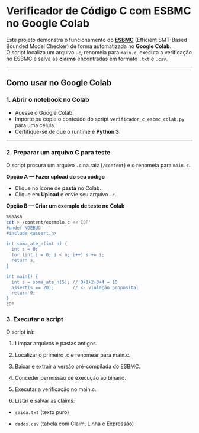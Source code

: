 # Verificador de Código C com ESBMC no Google Colab

Este projeto demonstra o funcionamento do **[ESBMC](https://esbmc.org/)** (Efficient SMT-Based Bounded Model Checker) de forma automatizada no **Google Colab**.  
O script localiza um arquivo `.c`, renomeia para `main.c`, executa a verificação no ESBMC e salva as **claims** encontradas em formato `.txt` e `.csv`.

---

## Como usar no Google Colab

### 1. Abrir o notebook no Colab
- Acesse o Google Colab.
- Importe ou copie o conteúdo do script `verificador_c_esbmc_colab.py` para uma célula.
- Certifique-se de que o runtime é **Python 3**.

---

### 2. Preparar um arquivo C para teste
O script procura um arquivo `.c` na raiz (`/content`) e o renomeia para `main.c`.

**Opção A — Fazer upload do seu código**
- Clique no ícone de **pasta** no Colab.
- Clique em **Upload** e envie seu arquivo `.c`.

**Opção B — Criar um exemplo de teste no Colab**
```bash
%%bash
cat > /content/exemplo.c <<'EOF'
#undef NDEBUG
#include <assert.h>

int soma_ate_n(int n) {
  int s = 0;
  for (int i = 0; i < n; i++) s += i;
  return s;
}

int main() {
  int s = soma_ate_n(5); // 0+1+2+3+4 = 10
  assert(s == 20);       // <- violação proposital
  return 0;
}
EOF
```

### 3. Executar o script
O script irá:

1. Limpar arquivos e pastas antigos.

2. Localizar o primeiro .c e renomear para main.c.

3. Baixar e extrair a versão pré-compilada do ESBMC.

4. Conceder permissão de execução ao binário.

5. Executar a verificação no main.c.

6. Listar e salvar as claims:

  - `saida.txt` (texto puro)

  - `dados.csv` (tabela com Claim, Linha e Expressão)
